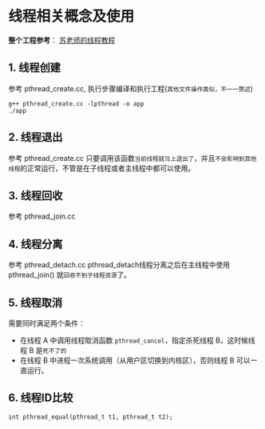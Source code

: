# 线程相关概念及使用
**整个工程参考**：
[苏老师的线程教程](https://www.subingwen.cn/linux/thread/#2-1-%E7%BA%BF%E7%A8%8B%E5%87%BD%E6%95%B0)

## 1. 线程创建
参考 pthread_create.cc, 执行步骤编译和执行工程(`其他文件操作类似，不一一赘述`)
```
g++ pthread_create.cc -lpthread -o app
./app
```

## 2. 线程退出
参考 pthread_create.cc
只要调用该函数`当前线程就马上退出了`，并且`不会影响到其他线程`的正常运行，不管是在子线程或者主线程中都可以使用。

## 3. 线程回收
参考 pthread_join.cc

## 4. 线程分离
参考 pthread_detach.cc
pthread_detach线程分离之后在主线程中使用 pthread_join() 就`回收不到子线程资源`了。

## 5. 线程取消
需要同时满足两个条件：
- 在线程 A 中调用线程取消函数 `pthread_cancel`，指定杀死线程 B，这时候线程 B 是`死不了的`
- 在线程 B 中进程一次系统调用（从用户区切换到内核区），否则线程 B 可以一直运行。

## 6. 线程ID比较
```
int pthread_equal(pthread_t t1, pthread_t t2);
```